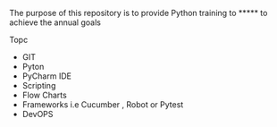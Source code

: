 The purpose of this repository is to provide Python training to *****  to achieve the annual goals


Topc 
- GIT
- Pyton
- PyCharm IDE
- Scripting
- Flow Charts 
- Frameworks  i.e Cucumber , Robot or Pytest
- DevOPS 
